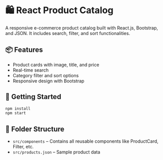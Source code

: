 # 🛍️ React Product Catalog

A responsive e-commerce product catalog built with React.js, Bootstrap, and JSON. It includes search, filter, and sort functionalities.

## 📦 Features
- Product cards with image, title, and price
- Real-time search
- Category filter and sort options
- Responsive design with Bootstrap

## 🚀 Getting Started
```bash
npm install
npm start
```

## 📁 Folder Structure
- `src/components` – Contains all reusable components like ProductCard, Filter, etc.
- `src/products.json` – Sample product data

